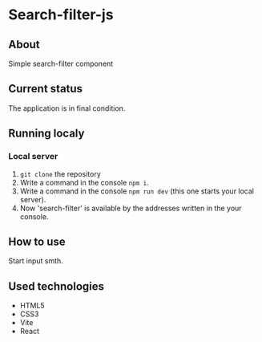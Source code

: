 # Search-filter-js

## About

Simple search-filter component

## Current status

The application is in final condition.

## Running localy

### Local server

1. `git clone` the repository
2. Write a command in the console `npm i`.
3. Write a command in the console `npm run dev` (this one starts your local server).
4. Now 'search-filter' is available by the addresses written in the your console.

## How to use

Start input smth.

## Used technologies

- HTML5
- CSS3
- Vite
- React

